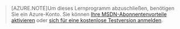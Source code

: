 > [AZURE.NOTE]Um dieses Lernprogramm abzuschließen, benötigen Sie ein Azure-Konto. Sie können <a href="http://www.windowsazure.com/pricing/member-offers/msdn-benefits-details/" target="_blank">Ihre MSDN-Abonnentenvorteile aktivieren</a> oder <a href="http://www.windowsazure.com/pricing/free-trial/" target="_blank">sich für eine kostenlose Testversion anmelden</a>.

<!---HONumber=July15_HO3-->